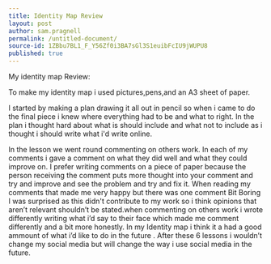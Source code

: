 ```yaml
---
title: Identity Map Review
layout: post
author: sam.pragnell
permalink: /untitled-document/
source-id: 1ZBbu7BL1_F_Y56Zf0i3BA7sGl3S1euibFcIU9jWUPU8
published: true
---
```

My identity map Review: 

To make my identity map i used pictures,pens,and an A3 sheet of paper.

I started by making a plan drawing it all out in pencil so when i came to do the final piece i knew where everything had to be and what to right. In the plan i thought hard about what is should include and what not to include as i thought i should write what i'd write online.

In the lesson we went round commenting on others work. In each of my comments i gave a comment on what they did well and what they could improve on. I prefer writing comments on a piece of paper because the person receiving the comment puts more thought into your comment and try and improve and see the problem and try and fix it. When reading my comments that made me very happy but there was one comment Bit Boring I was surprised as this didn't contribute to my work so i think opinions that aren’t relevant shouldn’t be stated.when commenting on others work i wrote differently writing what i’d say to their face which made me comment differently and a bit more honestly. In my Identity map i think it a had a good ammount of what i’d like to do in the future . After these 6 lessons i wouldn’t change my social media but will change the way i use social media in the future.

